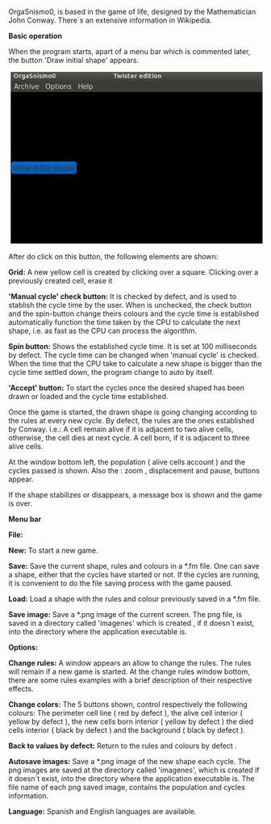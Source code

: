 
OrgaSnismo0, is based in the game of life, designed by the Mathematician John Conway. There´s an extensive information in Wikipedia.

**Basic operation**

When the program starts, apart of a menu bar which is commented later, the button 'Draw initial shape' appears.

![image-1](https://github.com/Xadnem53/OrgaSnismo0/blob/master/Images/Initial.png)


After do click on this button, the following elements are shown:

**Grid:** A new yellow cell is created by clicking over a square. Clicking over a 	previously created cell, erase it

**'Manual cycle' check button:** It is checked by defect, and is used to stablish  the cycle time by the user.
                                                When is unchecked, the check button and the spin-button change theirs colours and the 			      cycle time is established automatically function the time taken by the CPU to calculate 			      the next shape, i.e. as fast as the CPU can process the algorithm.

**Spin button:**  Shows the established cycle time. It is set at 100 milliseconds by defect.
                      The cycle time can be changed when 'manual cycle' is checked.
                      When the time that the CPU take to calculate a new shape is bigger than the cycle time settled down, the 	        program change to auto by itself.

**'Accept' button:** To start the cycles once the desired shaped has been drawn or loaded and the cycle time established.




Once the game is started, the drawn shape is going changing according to the rules at every new cycle.
By defect, the rules are the ones established by Conway. i.e.:
A cell remain alive if it is adjacent to two alive cells, otherwise, the cell dies at next cycle.
A cell born, if it is adjacent to three alive cells.

At the window bottom left, the population ( alive cells account ) and the cycles passed is shown.
Also the : zoom , displacement and pause, buttons appear.



If the shape stabilizes or disappears, a message box is shown and the game is over.




**Menu bar**

**File:**

**New:** To start a new game.

**Save:** Save the current shape, rules and colours in a *.fm file. One can save a 	shape, either that the cycles have started
          or not. If the cycles are running, it is convenient to do the file saving process with the game paused.

**Load:** Load a shape with the rules and colour previously saved in a *.fm file.

**Save image:** Save a *.png image of the current screen. The png file, is saved in	a directory called 'imagenes' which is 	       created , if it doesn´t exist, into the directory where the application executable is.

**Options:**							

**Change rules:** A window appears an allow to change the rules. The rules will remain if a new game is started.
	          At the change rules window bottom, there are some rules examples with a brief description of their 		          respective effects.





















**Change colors:** The 5 buttons shown, control respectively the following colours:
		   The perimeter cell line ( red by defect ),
		   the alive cell interior ( yellow by defect ),
		   the new cells born interior ( yellow by defect ) 
		   the died cells interior ( black by defect ) and 
		   the background ( black by defect ).



**Back to values by defect:** Return to the rules and colours by defect .

**Autosave images:** Save a *.png image of the new shape each cycle.
		  The png images are saved at the directory called 'imagenes', which is created if it doesn´t exist, into 		  the directory where the application executable is.
                 	  The file name of each png saved image, contains the population and cycles information.

**Language:** Spanish and English languages are available.




